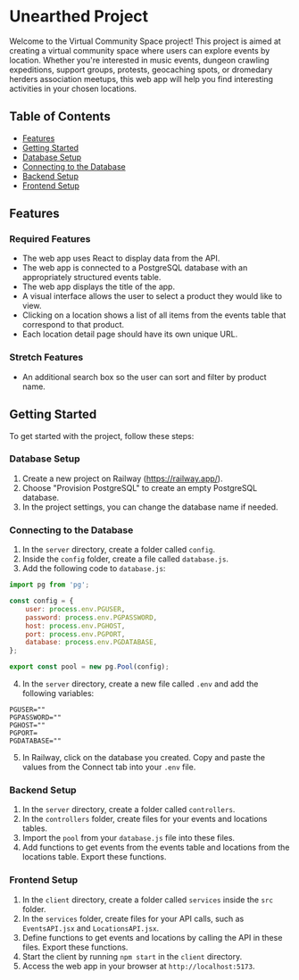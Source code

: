 # Unearthed Project



Welcome to the Virtual Community Space project! This project is aimed at creating a virtual community space where users can explore events by location. Whether you're interested in music events, dungeon crawling expeditions, support groups, protests, geocaching spots, or dromedary herders association meetups, this web app will help you find interesting activities in your chosen locations.

## Table of Contents
- [Features](#features)
- [Getting Started](#getting-started)
- [Database Setup](#database-setup)
- [Connecting to the Database](#connecting-to-the-database)
- [Backend Setup](#backend-setup)
- [Frontend Setup](#frontend-setup)

## Features

### Required Features
- The web app uses React to display data from the API.
- The web app is connected to a PostgreSQL database with an appropriately structured events table.
- The web app displays the title of the app.
- A visual interface allows the user to select a product they would like to view.
- Clicking on a location shows a list of all items from the events table that correspond to that product.
- Each location detail page should have its own unique URL.

### Stretch Features
- An additional search box so the user can sort and filter by product name.

## Getting Started

To get started with the  project, follow these steps:

### Database Setup

1. Create a new project on Railway (https://railway.app/).
2. Choose "Provision PostgreSQL" to create an empty PostgreSQL database.
3. In the project settings, you can change the database name if needed.

### Connecting to the Database

1. In the `server` directory, create a folder called `config`.
2. Inside the `config` folder, create a file called `database.js`.
3. Add the following code to `database.js`:

```javascript
import pg from 'pg';

const config = {
    user: process.env.PGUSER,
    password: process.env.PGPASSWORD,
    host: process.env.PGHOST,
    port: process.env.PGPORT,
    database: process.env.PGDATABASE,
};

export const pool = new pg.Pool(config);
```

4. In the `server` directory, create a new file called `.env` and add the following variables:

```env
PGUSER=""
PGPASSWORD=""
PGHOST=""
PGPORT=
PGDATABASE=""
```

5. In Railway, click on the database you created. Copy and paste the values from the Connect tab into your `.env` file.

### Backend Setup

1. In the `server` directory, create a folder called `controllers`.
2. In the `controllers` folder, create files for your events and locations tables.
3. Import the `pool` from your `database.js` file into these files.
4. Add functions to get events from the events table and locations from the locations table. Export these functions.

### Frontend Setup

1. In the `client` directory, create a folder called `services` inside the `src` folder.
2. In the `services` folder, create files for your API calls, such as `EventsAPI.jsx` and `LocationsAPI.jsx`.
3. Define functions to get events and locations by calling the API in these files. Export these functions.
3. Start the client by running `npm start` in the `client` directory.
4. Access the web app in your browser at `http://localhost:5173`.
